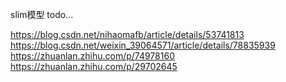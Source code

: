 slim模型 todo...

https://blog.csdn.net/nihaomafb/article/details/53741813
https://blog.csdn.net/weixin_39064571/article/details/78835939
https://zhuanlan.zhihu.com/p/74978160
https://zhuanlan.zhihu.com/p/29702645
